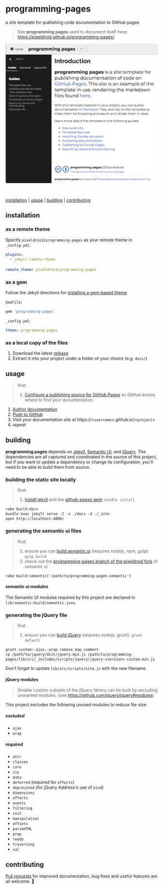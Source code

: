 # programming-pages

a site template for publishing code documentation to GitHub pages

> See **programming pages** used to document itself here: https://pixeldroid.github.io/programming-pages/

[![screenshot][screenshot]][programming-pages-docs]

<br/>


[installation](#installation) | [usage](#usage) | [building](#building) | [contributing](#contributing)


## installation

### as a remote theme

Specify `pixeldroid/programming-pages` as your remote theme in `_config.yml`:

```yml
plugins:
  - jekyll-remote-theme

remote_theme: pixeldroid/programming-pages
```

### as a gem

Follow the Jekyll directions for [installing a gem-based theme][jekyll-theme]

`Gemfile`:

```ruby
gem 'programming-pages'
```

`_config.yml`:

```yml
theme: programming-pages
```

### as a local copy of the files

1. Download the latest [release][releases]
1. Extract it into your project under a folder of your choice (e.g. `docs/`)


## usage

> first: <br>
> 1. [Configure a publishing source for GitHub Pages][ghpages-howto] so GitHub knows where to find your documentation.

1. [Author documentation][author-documentation]
1. [Push to GitHub][push-to-github]
1. Visit your documentation site at https://&lt;`username`&gt;.github.io/&lt;`project`&gt;
1. _repeat_


## building

**programming pages** depends on [Jekyll][jekyll], [Semantic UI][semantic], and [jQuery][jquery].
The dependencies are all captured and coordinated in the source of this project,
but if you want to update a dependency or change its configuration,
you'll need to be able to build them from source.

### building the static site locally

> first: <br>
> 1. [install jekyll][jekyll-install] and the [github-pages gem][ghpages-install]: `bundle install`

```console
rake build:docs
bundle exec jekyll serve -I -s ./docs -d ./_site
open http://localhost:4000/
```

### generating the semantic ui files

> first: <br>
> 1. ensure you can [build semantic ui][semantic-build] (requires nodejs, npm, gulp): `gulp build`
> 1. check out the [programming-pages branch of the pixeldroid fork][semantic-custom] of semantic ui

```console
rake build:semantic['/path/to/programming-pages-semantic']
```

#### semantic ui modules

The Semantic UI modules required by this project are declared in `lib/semantic-build/semantic.json`.

### generating the jQuery file

> first <br>
> 1. ensure you can [build jQuery][jquery-build] (requires nodejs, grunt): `grunt default`

```console
grunt custom:-ajax,-wrap remove_map_comment
cp /path/to/jquery/dist/jquery.min.js /path/to/programming-pages/lib/src/_includes/scripts/jquery/jquery-<version>.custom.min.js
```

Don't forget to update `lib/src/scripts/site.js` with the new filename.

#### jQuery modules

> Smaller custom subsets of the jQuery library can be built by excluding unwanted modules.
> (see https://github.com/jquery/jquery#modules)

This project excludes the following unused modules to reduce file size:

##### excluded
- `ajax`
- `wrap`

##### required
- `attr`
- `classes`
- `core`
- `css`
- `data`
- `deferred` (required for `effects`)
- `deprecated` (for jQuery Address's use of `bind`)
- `dimensions`
- `effects`
- `events`
- `filtering`
- `init`
- `manipulation`
- `offsets`
- `parseHTML`
- `prop`
- `ready`
- `traversing`
- `val`

## contributing

[Pull requests][pull-requests] for improved documentation, bug fixes and useful features are all welcome. :gift_heart:



[author-documentation]: https://pixeldroid.github.io/programming-pages/guides/Authoring-Documentation/#/guides/ "Authoring documentation using the programming pages site template"
[ghpages-howto]: https://help.github.com/articles/configuring-a-publishing-source-for-github-pages/ "How to Configure a publishing source for GitHub Pages"
[ghpages-install]: https://github.com/github/pages-gem "GitHub Pages Ruby Gem"
[jekyll]: https://jekyllrb.com/ "Simple, blog-aware, static sites"
[jekyll-install]: https://jekyllrb.com/docs/installation/ "How to install Jekyll"
[jekyll-theme]: https://jekyllrb.com/docs/themes/#installing-a-theme "Installing a gem-based theme"
[jquery]: https://github.com/jquery/jquery#how-to-build-your-own-jquery "jQuery is a fast, small, and feature-rich JavaScript library"
[jquery-build]: https://github.com/jquery/jquery#how-to-build-your-own-jquery "How to build your own jQuery"
[programming-pages-docs]: https://pixeldroid.github.io/programming-pages/ "A site template for publishing code documentation to GitHub pages"
[pull-requests]: https://github.com/pixeldroid/programming-pages/pulls "Pull requests for the Programming Pages template project"
[push-to-github]: https://help.github.com/articles/pushing-to-a-remote/ "Pushing to a remote"
[releases]: https://github.com/pixeldroid/programming-pages/releases "Packaged releases of the Programming Pages template"
[screenshot]: screenshot.png "screenshot of a programming pages generated site"
[semantic]: https://semantic-ui.com/ "Semantic is a UI component framework based around useful principles from natural language"
[semantic-build]: https://semantic-ui.com/introduction/build-tools.html "Semantic UI build tools"
[semantic-custom]: https://github.com/pixeldroid/Semantic-UI/tree/programming-pages "programming-pages branch of Semantic UI"
